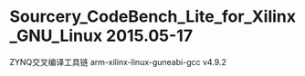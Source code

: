 
# Sourcery_CodeBench_Lite_for_Xilinx_GNU_Linux 2015.05-17
ZYNQ交叉编译工具链
arm-xilinx-linux-guneabi-gcc   v4.9.2
